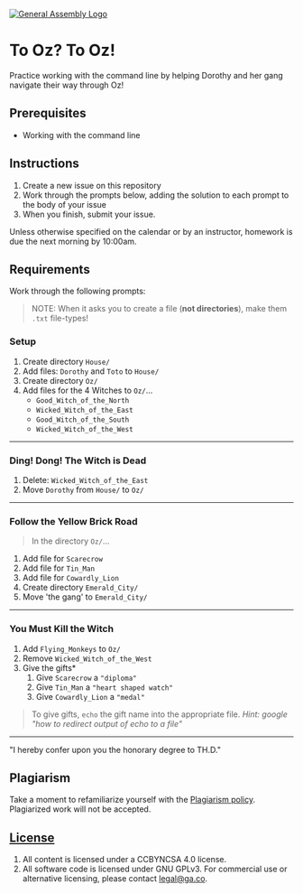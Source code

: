 [![General Assembly Logo](https://camo.githubusercontent.com/1a91b05b8f4d44b5bbfb83abac2b0996d8e26c92/687474703a2f2f692e696d6775722e636f6d2f6b6538555354712e706e67)](https://generalassemb.ly/education/web-development-immersive)

# To Oz? To Oz!

Practice working with the command line by helping Dorothy and her gang navigate
their way through Oz!

## Prerequisites

- Working with the command line

## Instructions

1. Create a new issue on this repository
1. Work through the prompts below, adding the solution to each prompt to the
   body of your issue
1. When you finish, submit your issue.

Unless otherwise specified on the calendar or by an instructor, homework is due
the next morning by 10:00am.

## Requirements

Work through the following prompts:

> NOTE: When it asks you to create a file (**not directories**), make them `.txt` file-types! 

### Setup

1. Create directory `House/`
1. Add files: `Dorothy` and `Toto` to `House/`
1. Create directory `Oz/`
1. Add files for the 4 Witches to `Oz/`...
   - `Good_Witch_of_the_North`
   - `Wicked_Witch_of_the_East`
   - `Good_Witch_of_the_South`
   - `Wicked_Witch_of_the_West`

---

### Ding! Dong! The Witch is Dead

1. Delete: `Wicked_Witch_of_the_East`
1. Move `Dorothy` from `House/` to `Oz/`

---

### Follow the Yellow Brick Road

> In the directory `Oz/`...

1. Add file for `Scarecrow`
1. Add file for `Tin_Man`
1. Add file for `Cowardly_Lion`
1. Create directory `Emerald_City/`
1. Move 'the gang' to `Emerald_City/`

---

### You Must Kill the Witch

1. Add `Flying_Monkeys` to `Oz/`
1. Remove `Wicked_Witch_of_the_West`
1. Give the gifts\*
   1. Give `Scarecrow` a `"diploma"`
   1. Give `Tin_Man` a `"heart shaped watch"`
   1. Give `Cowardly_Lion` a `"medal"`

> To give gifts, `echo` the gift name into the appropriate file. _Hint: google
> "how to redirect output of echo to a file"_

---

"I hereby confer upon you the honorary degree to TH.D."

## Plagiarism

Take a moment to refamiliarize yourself with the
[Plagiarism policy](https://git.generalassemb.ly/DC-WDI/Administrative/blob/master/plagiarism.md).
Plagiarized work will not be accepted.

## [License](LICENSE)

1.  All content is licensed under a CC­BY­NC­SA 4.0 license.
1.  All software code is licensed under GNU GPLv3. For commercial use or
    alternative licensing, please contact legal@ga.co.
